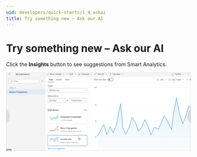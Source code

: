 ```yaml
---
uid: developers/quick-starts/1_4_askai
title: Try something new – Ask our AI
---
```


# Try something new – Ask our AI

Click the **Insights** button to see suggestions from Smart Analytics.

![Smart Analytics button](../tutorials/get-ai.png)
